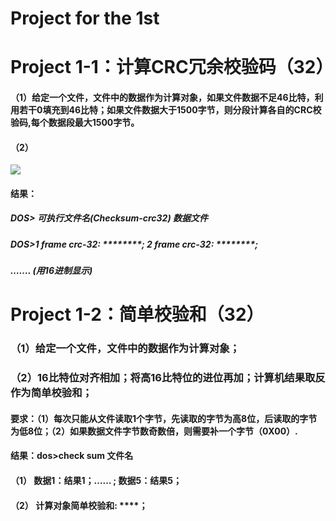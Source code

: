 # Project for the 1st

# Project  1-1：计算CRC冗余校验码（32）
#### （1）给定一个文件，文件中的数据作为计算对象，如果文件数据不足46比特，利用若干0填充到46比特；如果文件数据大于1500字节，则分段计算各自的CRC校验码,每个数据段最大1500字节。 
#### （2）

![](./description2.png)

#### 结果：
##### DOS> 可执行文件名(Checksum-crc32)   数据文件
##### DOS>1 frame crc-32: ********;  2 frame crc-32: ********;
#####              …….          (用16进制显示) 


# Project   1-2：简单校验和（32）
### （1）给定一个文件，文件中的数据作为计算对象；
### （2）16比特位对齐相加；将高16比特位的进位再加；计算机结果取反作为简单校验和；
#### 要求：（1）每次只能从文件读取1个字节，先读取的字节为高8位，后读取的字节为低8位；（2）如果数据文件字节数奇数倍，则需要补一个字节（0X00）.
#### 结果：dos>check sum  文件名
#### （1）  数据1：结果1；…… ; 数据5：结果5；
#### （2）  计算对象简单校验和: ****；
